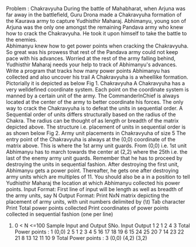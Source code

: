 Problem : Chakravyuha
During the battle of Mahabharat, when Arjuna was far away in the battlefield, Guru Drona made a Chakravyuha formation
of the Kaurava army to capture Yudhisthir Maharaj. Abhimanyu, young son of Arjuna was the only one amongst the
remaining Pandava army who knew how to crack the Chakravyuha. He took it upon himself to take the battle to the
enemies.  
Abhimanyu knew how to get power points when cracking the Chakravyuha. So great was his prowess that rest of the
Pandava army could not keep pace with his advances. Worried at the rest of the army falling behind, Yudhisthir Maharaj
needs your help to track of Abhimanyu's advances. Write a program that tracks how many power points Abhimanyu has
collected and also uncover his trail
A Chakravyuha is a wheellike
formation. Pictorially it is depicted as below
Fig 1. Chakravyuha
A Chakravyuha has a very welldefined
coordinate
system. Each point on the coordinate
system is manned by a
certain unit of the army. The CommanderInChief
is always located at the center of the army to better coordinate
his
forces. The only way to crack the Chakravyuha is to defeat the units in sequential order.
A Sequential order of units differs structurally based on the radius of the Chakra. The radius can be thought of as
length or breadth of the matrix depicted above. The structure i.e. placement of units in sequential order is as shown
below
Fig 2. Army unit placements in Chakravyuha of size 5
The entry point of the Chakravyuha is always at the (0,0) coordinate
of the matrix above. This is where the 1st army
unit guards. From (0,0) i.e. 1st unit Abhimanyu has to march towards the center at (2,2) where the 25th i.e. the last
of the enemy army unit guards. Remember that he has to proceed by destroying the units in sequential fashion. After
destroying the first unit, Abhimanyu gets a power point. Thereafter, he gets one after destroying army units which are
multiples of 11. You should also be a in a position to tell Yudhisthir Maharaj the location at which Abhimanyu collected
his power points.
Input Format:
First line of input will be length as well as breadth of the army units, say N
Output Format:
Print NxN matrix depicting the placement of army units, with unit numbers delimited by (\t) Tab character
Print Total power points collected
Print coordinates of power points collected in sequential fashion (one per line)
1. 0 < N <=100
Sample Input and Output
SNo. Input Output
1 2
1 2
4 3
Total Power points : 1
(0,0)
2 5
1 2 3 4 5
16 17 18 19 6
15 24 25 20 7
14 23 22 21 8
13 12 11 10 9
Total Power points : 3
(0,0)
(4,2)
(3,2)
